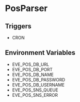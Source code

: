 # PosParser

## Triggers

* CRON

## Environment Variables

* EVE_POS_DB_URL
* EVE_POS_DB_PORT
* EVE_POS_DB_NAME
* EVE_POS_DB_PASSWORD
* EVE_POS_DB_USERNAME
* EVE_POS_SNS_QUEUE
* EVE_POS_SNS_ERROR